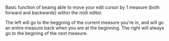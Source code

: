 Basic function of beaing able to move your edit cursor by 1 measure (both forward and backwards) within the midi editor.

The left will go to the beggning of the current measure you're in, and will go an entire measure back when you are at the beginning.
The right will always go to the begining of the next measure.
